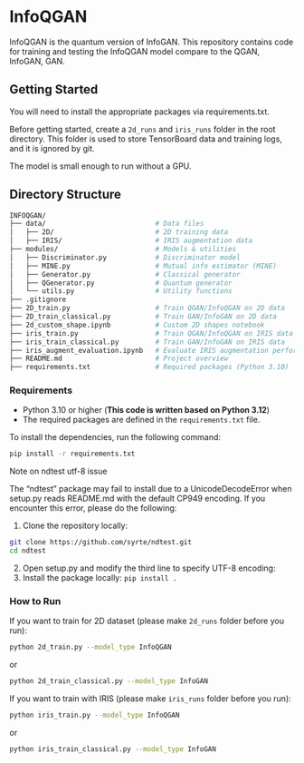 # InfoQGAN

InfoQGAN is the quantum version of InfoGAN. This repository contains code for training and testing the InfoQGAN model compare to the QGAN, InfoGAN, GAN.

## Getting Started

You will need to install the appropriate packages via requirements.txt.

Before getting started, create a `2d_runs` and `iris_runs` folder in the root directory. This folder is used to store TensorBoard data and training logs, and it is ignored by git.

The model is small enough to run without a GPU.

## Directory Structure

```bash
INFOQGAN/
├── data/                           # Data files
│   ├── 2D/                         # 2D training data
│   ├── IRIS/                       # IRIS augmentation data
├── modules/                        # Models & utilities
│   ├── Discriminator.py            # Discriminator model
│   ├── MINE.py                     # Mutual info estimator (MINE)
│   ├── Generator.py                # Classical generator
│   ├── QGenerator.py               # Quantum generator
│   └── utils.py                    # Utility functions
├── .gitignore                      
├── 2D_train.py                     # Train QGAN/InfoQGAN on 2D data
├── 2D_train_classical.py           # Train GAN/InfoGAN on 2D data
├── 2d_custom_shape.ipynb           # Custom 2D shapes notebook
├── iris_train.py                   # Train QGAN/InfoQGAN on IRIS data
├── iris_train_classical.py         # Train GAN/InfoGAN on IRIS data
├── iris_augment_evaluation.ipynb   # Evaluate IRIS augmentation performance
├── README.md                       # Project overview
├── requirements.txt                # Required packages (Python 3.10)


```

### Requirements

- Python 3.10 or higher (**This code is written based on Python 3.12**)
- The required packages are defined in the `requirements.txt` file.


To install the dependencies, run the following command:
```bash
pip install -r requirements.txt
```

Note on ndtest utf-8 issue

The “ndtest” package may fail to install due to a UnicodeDecodeError when setup.py reads README.md with the default CP949 encoding. If you encounter this error, please do the following:

1. Clone the repository locally:
```bash
git clone https://github.com/syrte/ndtest.git
cd ndtest
```
2. Open setup.py and modify the third line to specify UTF-8 encoding:
3. Install the package locally: `pip install .`

### How to Run
If you want to train for 2D dataset (please make `2d_runs` folder before you run):
```bash
python 2d_train.py --model_type InfoQGAN
```

or

```bash
python 2d_train_classical.py --model_type InfoGAN
```



If you want to train with IRIS (please make `iris_runs` folder before you run):
```bash
python iris_train.py --model_type InfoQGAN
```

or

```bash
python iris_train_classical.py --model_type InfoGAN
```
